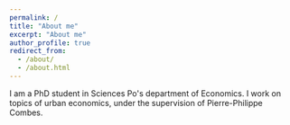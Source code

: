 ```yaml
---
permalink: /
title: "About me"
excerpt: "About me"
author_profile: true
redirect_from: 
  - /about/
  - /about.html
---
```


I am a PhD student in Sciences Po's department of Economics. I work on topics of urban economics, under the supervision of Pierre-Philippe Combes.